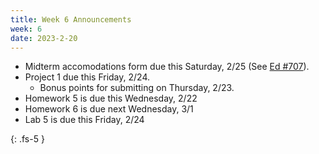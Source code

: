 ```yaml
---
title: Week 6 Announcements
week: 6
date: 2023-2-20
---
```


* Midterm accomodations form due this Saturday, 2/25 (See [Ed #707](https://edstem.org/us/courses/34576/discussion/2581602)).
* Project 1 due this Friday, 2/24.
    * Bonus points for submitting on Thursday, 2/23.
* Homework 5 is due this Wednesday, 2/22
* Homework 6 is due next Wednesday, 3/1
* Lab 5 is due this Friday, 2/24

{: .fs-5 }
